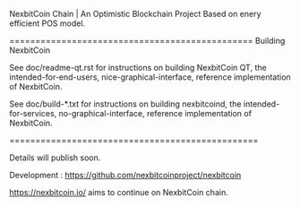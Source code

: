 NexbitCoin Chain | An Optimistic Blockchain Project
Based on enery efficient POS model.

===============================================
Building NexbitCoin

See doc/readme-qt.rst for instructions on building NexbitCoin QT,
the intended-for-end-users, nice-graphical-interface, reference
implementation of NexbitCoin.

See doc/build-*.txt for instructions on building nexbitcoind,
the intended-for-services, no-graphical-interface, reference
implementation of NexbitCoin.

================================================

Details will publish soon.







Development : https://github.com/nexbitcoinproject/nexbitcoin

https://nexbitcoin.io/ aims to continue on NexbitCoin chain.

